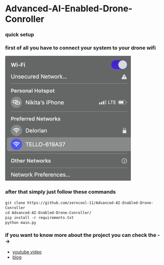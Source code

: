 # Advanced-AI-Enabled-Drone-Conroller
### quick setup
### first of all you have to connect your system to your drone wifi 
![tello wifi](https://github.com/zerocool-11/Advanced-AI-Enabled-Drone-Conroller/blob/master/wifi.png)

### after that simply just follow these commands
```
git clone https://github.com/zerocool-11/Advanced-AI-Enabled-Drone-Conroller
cd Advanced-AI-Enabled-Drone-Conroller/
pip install -r requirements.txt
python main.py
```

### if you want to know more about the project you can check the  -->
- [youtube video](https://youtu.be/IKPfPFuR0XE) 
- [blog](https://techmusings.optisolbusiness.com/advanced-a-i-enabled-drone-controller-96946ced7d33)

